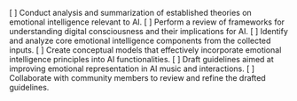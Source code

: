 [ ] Conduct analysis and summarization of established theories on emotional intelligence relevant to AI.
[ ] Perform a review of frameworks for understanding digital consciousness and their implications for AI.
[ ] Identify and analyze core emotional intelligence components from the collected inputs.
[ ] Create conceptual models that effectively incorporate emotional intelligence principles into AI functionalities.
[ ] Draft guidelines aimed at improving emotional representation in AI music and interactions.
[ ] Collaborate with community members to review and refine the drafted guidelines.